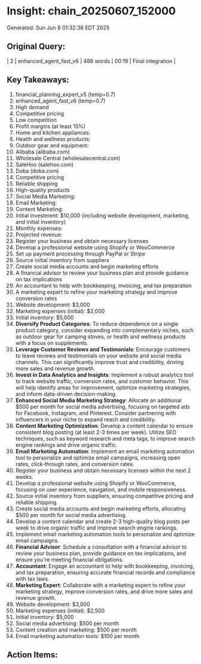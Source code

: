 # Insight: chain_20250607_152000
Generated: Sun Jun  8 01:32:38 EDT 2025

## Original Query:
| 2 | enhanced_agent_fast_v6 | 488 words | 00:19 | Final integration |

## Key Takeaways:
1. financial_planning_expert_v5 (temp=0.7)
2. enhanced_agent_fast_v6 (temp=0.7)
1. High demand
2. Competitive pricing
3. Low competition
4. Profit margins (at least 15%)
1. Home and kitchen appliances:
2. Health and wellness products:
3. Outdoor gear and equipment:
1. Alibaba (alibaba.com)
2. Wholesale Central (wholesalecentral.com)
3. SaleHoo (salehoo.com)
4. Doba (doba.com)
1. Competitive pricing
2. Reliable shipping
3. High-quality products
1. Social Media Marketing:
2. Email Marketing:
3. Content Marketing:
1. Initial investment: $10,000 (including website development, marketing, and initial inventory)
2. Monthly expenses:
3. Projected revenue:
1. Register your business and obtain necessary licenses
2. Develop a professional website using Shopify or WooCommerce
3. Set up payment processing through PayPal or Stripe
4. Source initial inventory from suppliers
5. Create social media accounts and begin marketing efforts
1. A financial advisor to review your business plan and provide guidance on tax implications
2. An accountant to help with bookkeeping, invoicing, and tax preparation
3. A marketing expert to refine your marketing strategy and improve conversion rates
1. Website development: $3,000
2. Marketing expenses (initial): $2,000
3. Initial inventory: $5,000
1. **Diversify Product Categories**: To reduce dependence on a single product category, consider expanding into complementary niches, such as outdoor gear for camping stoves, or health and wellness products with a focus on supplements.
2. **Leverage Customer Reviews and Testimonials**: Encourage customers to leave reviews and testimonials on your website and social media channels. This can significantly improve trust and credibility, driving more sales and revenue growth.
3. **Invest in Data Analytics and Insights**: Implement a robust analytics tool to track website traffic, conversion rates, and customer behavior. This will help identify areas for improvement, optimize marketing strategies, and inform data-driven decision-making.
1. **Enhanced Social Media Marketing Strategy**: Allocate an additional $500 per month for social media advertising, focusing on targeted ads for Facebook, Instagram, and Pinterest. Consider partnering with influencers in your niche to expand reach and credibility.
2. **Content Marketing Optimization**: Develop a content calendar to ensure consistent blog posting (at least 2-3 times per week). Utilize SEO techniques, such as keyword research and meta tags, to improve search engine rankings and drive organic traffic.
3. **Email Marketing Automation**: Implement an email marketing automation tool to personalize and optimize email campaigns, increasing open rates, click-through rates, and conversion rates.
1. Register your business and obtain necessary licenses within the next 2 weeks.
2. Develop a professional website using Shopify or WooCommerce, focusing on user experience, navigation, and mobile responsiveness.
3. Source initial inventory from suppliers, ensuring competitive pricing and reliable shipping.
4. Create social media accounts and begin marketing efforts, allocating $500 per month for social media advertising.
5. Develop a content calendar and create 2-3 high-quality blog posts per week to drive organic traffic and improve search engine rankings.
6. Implement email marketing automation tools to personalize and optimize email campaigns.
1. **Financial Advisor**: Schedule a consultation with a financial advisor to review your business plan, provide guidance on tax implications, and ensure you're meeting financial obligations.
2. **Accountant**: Engage an accountant to help with bookkeeping, invoicing, and tax preparation, ensuring accurate financial records and compliance with tax laws.
3. **Marketing Expert**: Collaborate with a marketing expert to refine your marketing strategy, improve conversion rates, and drive more sales and revenue growth.
1. Website development: $3,000
2. Marketing expenses (initial): $2,500
3. Initial inventory: $5,000
4. Social media advertising: $500 per month
5. Content creation and marketing: $500 per month
6. Email marketing automation tools: $100 per month

## Action Items:
